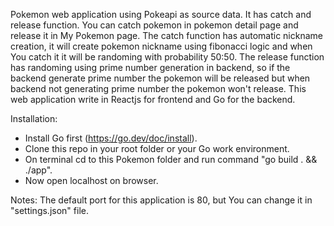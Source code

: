 Pokemon web application using Pokeapi as source data. It has catch and release function. You can catch pokemon in pokemon detail page and release it in My Pokemon page.
The catch function has automatic nickname creation, it will create pokemon nickname using fibonacci logic and when You catch it it will be randoming with probability 50:50.
The release function has randoming using prime number generation in backend, so if the backend generate prime number the pokemon will be released but when backend not generating prime number the pokemon won't release.
This web application write in Reactjs for frontend and Go for the backend.

Installation:
- Install Go first (https://go.dev/doc/install).
- Clone this repo in your root folder or your Go work environment.
- On terminal cd to this Pokemon folder and run command "go build . && ./app".
- Now open localhost on browser.

Notes:
The default port for this application is 80, but You can change it in "settings.json" file.
